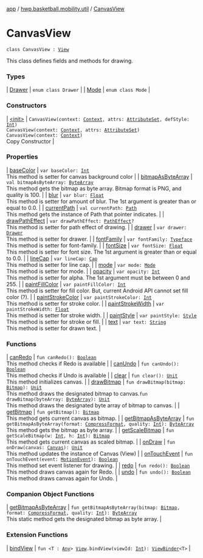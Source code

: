 [app](../../index.md) / [hwp.basketball.mobility.util](../index.md) / [CanvasView](.)

# CanvasView

`class CanvasView : `[`View`](https://developer.android.com/reference/android/view/View.html)

This class defines fields and methods for drawing.

### Types

| [Drawer](-drawer/index.md) | `enum class Drawer` |
| [Mode](-mode/index.md) | `enum class Mode` |

### Constructors

| [&lt;init&gt;](-init-.md) | `CanvasView(context: `[`Context`](https://developer.android.com/reference/android/content/Context.html)`, attrs: `[`AttributeSet`](https://developer.android.com/reference/android/util/AttributeSet.html)`, defStyle: `[`Int`](https://kotlinlang.org/api/latest/jvm/stdlib/kotlin/-int/index.html)`)`<br>`CanvasView(context: `[`Context`](https://developer.android.com/reference/android/content/Context.html)`, attrs: `[`AttributeSet`](https://developer.android.com/reference/android/util/AttributeSet.html)`)`<br>`CanvasView(context: `[`Context`](https://developer.android.com/reference/android/content/Context.html)`)`<br>Copy Constructor |

### Properties

| [baseColor](base-color.md) | `var baseColor: `[`Int`](https://kotlinlang.org/api/latest/jvm/stdlib/kotlin/-int/index.html)<br>This method is setter for canvas background color |
| [bitmapAsByteArray](bitmap-as-byte-array.md) | `val bitmapAsByteArray: `[`ByteArray`](https://kotlinlang.org/api/latest/jvm/stdlib/kotlin/-byte-array/index.html)<br>This method gets the bitmap as byte array. Bitmap format is PNG, and quality is 100. |
| [blur](blur.md) | `var blur: `[`Float`](https://kotlinlang.org/api/latest/jvm/stdlib/kotlin/-float/index.html)<br>This method is setter for amount of blur. The 1st argument is greater than or equal to 0.0. |
| [currentPath](current-path.md) | `val currentPath: `[`Path`](https://developer.android.com/reference/android/graphics/Path.html)<br>This method gets the instance of Path that pointer indicates. |
| [drawPathEffect](draw-path-effect.md) | `var drawPathEffect: `[`PathEffect`](https://developer.android.com/reference/android/graphics/PathEffect.html)`?`<br>This method is setter for path effect of drawing. |
| [drawer](drawer.md) | `var drawer: `[`Drawer`](-drawer/index.md)<br>This method is setter for drawer. |
| [fontFamily](font-family.md) | `var fontFamily: `[`Typeface`](https://developer.android.com/reference/android/graphics/Typeface.html)<br>This method is setter for font-family. |
| [fontSize](font-size.md) | `var fontSize: `[`Float`](https://kotlinlang.org/api/latest/jvm/stdlib/kotlin/-float/index.html)<br>This method is setter for font size. The 1st argument is greater than or equal to 0.0. |
| [lineCap](line-cap.md) | `var lineCap: `[`Cap`](https://developer.android.com/reference/android/graphics/Paint/Cap.html)<br>This method is setter for line cap. |
| [mode](mode.md) | `var mode: `[`Mode`](-mode/index.md)<br>This method is setter for mode. |
| [opacity](opacity.md) | `var opacity: `[`Int`](https://kotlinlang.org/api/latest/jvm/stdlib/kotlin/-int/index.html)<br>This method is setter for alpha. The 1st argument must be between 0 and 255. |
| [paintFillColor](paint-fill-color.md) | `var paintFillColor: `[`Int`](https://kotlinlang.org/api/latest/jvm/stdlib/kotlin/-int/index.html)<br>This method is setter for fill color. But, current Android API cannot set fill color (?). |
| [paintStrokeColor](paint-stroke-color.md) | `var paintStrokeColor: `[`Int`](https://kotlinlang.org/api/latest/jvm/stdlib/kotlin/-int/index.html)<br>This method is setter for stroke color. |
| [paintStrokeWidth](paint-stroke-width.md) | `var paintStrokeWidth: `[`Float`](https://kotlinlang.org/api/latest/jvm/stdlib/kotlin/-float/index.html)<br>This method is setter for stroke width. |
| [paintStyle](paint-style.md) | `var paintStyle: `[`Style`](https://developer.android.com/reference/android/graphics/Paint/Style.html)<br>This method is setter for stroke or fill. |
| [text](text.md) | `var text: `[`String`](https://kotlinlang.org/api/latest/jvm/stdlib/kotlin/-string/index.html)<br>This method is setter for drawn text. |

### Functions

| [canRedo](can-redo.md) | `fun canRedo(): `[`Boolean`](https://kotlinlang.org/api/latest/jvm/stdlib/kotlin/-boolean/index.html)<br>This method checks if Redo is available |
| [canUndo](can-undo.md) | `fun canUndo(): `[`Boolean`](https://kotlinlang.org/api/latest/jvm/stdlib/kotlin/-boolean/index.html)<br>This method checks if Undo is available |
| [clear](clear.md) | `fun clear(): `[`Unit`](https://kotlinlang.org/api/latest/jvm/stdlib/kotlin/-unit/index.html)<br>This method initializes canvas. |
| [drawBitmap](draw-bitmap.md) | `fun drawBitmap(bitmap: `[`Bitmap`](https://developer.android.com/reference/android/graphics/Bitmap.html)`): `[`Unit`](https://kotlinlang.org/api/latest/jvm/stdlib/kotlin/-unit/index.html)<br>This method draws the designated bitmap to canvas.`fun drawBitmap(byteArray: `[`ByteArray`](https://kotlinlang.org/api/latest/jvm/stdlib/kotlin/-byte-array/index.html)`): `[`Unit`](https://kotlinlang.org/api/latest/jvm/stdlib/kotlin/-unit/index.html)<br>This method draws the designated byte array of bitmap to canvas. |
| [getBitmap](get-bitmap.md) | `fun getBitmap(): `[`Bitmap`](https://developer.android.com/reference/android/graphics/Bitmap.html)<br>This method gets current canvas as bitmap. |
| [getBitmapAsByteArray](get-bitmap-as-byte-array.md) | `fun getBitmapAsByteArray(format: `[`CompressFormat`](https://developer.android.com/reference/android/graphics/Bitmap/CompressFormat.html)`, quality: `[`Int`](https://kotlinlang.org/api/latest/jvm/stdlib/kotlin/-int/index.html)`): `[`ByteArray`](https://kotlinlang.org/api/latest/jvm/stdlib/kotlin/-byte-array/index.html)<br>This method gets the bitmap as byte array. |
| [getScaleBitmap](get-scale-bitmap.md) | `fun getScaleBitmap(w: `[`Int`](https://kotlinlang.org/api/latest/jvm/stdlib/kotlin/-int/index.html)`, h: `[`Int`](https://kotlinlang.org/api/latest/jvm/stdlib/kotlin/-int/index.html)`): `[`Bitmap`](https://developer.android.com/reference/android/graphics/Bitmap.html)<br>This method gets current canvas as scaled bitmap. |
| [onDraw](on-draw.md) | `fun onDraw(canvas: `[`Canvas`](https://developer.android.com/reference/android/graphics/Canvas.html)`): `[`Unit`](https://kotlinlang.org/api/latest/jvm/stdlib/kotlin/-unit/index.html)<br>This method updates the instance of Canvas (View) |
| [onTouchEvent](on-touch-event.md) | `fun onTouchEvent(event: `[`MotionEvent`](https://developer.android.com/reference/android/view/MotionEvent.html)`): `[`Boolean`](https://kotlinlang.org/api/latest/jvm/stdlib/kotlin/-boolean/index.html)<br>This method set event listener for drawing. |
| [redo](redo.md) | `fun redo(): `[`Boolean`](https://kotlinlang.org/api/latest/jvm/stdlib/kotlin/-boolean/index.html)<br>This method draws canvas again for Redo. |
| [undo](undo.md) | `fun undo(): `[`Boolean`](https://kotlinlang.org/api/latest/jvm/stdlib/kotlin/-boolean/index.html)<br>This method draws canvas again for Undo. |

### Companion Object Functions

| [getBitmapAsByteArray](get-bitmap-as-byte-array.md) | `fun getBitmapAsByteArray(bitmap: `[`Bitmap`](https://developer.android.com/reference/android/graphics/Bitmap.html)`, format: `[`CompressFormat`](https://developer.android.com/reference/android/graphics/Bitmap/CompressFormat.html)`, quality: `[`Int`](https://kotlinlang.org/api/latest/jvm/stdlib/kotlin/-int/index.html)`): `[`ByteArray`](https://kotlinlang.org/api/latest/jvm/stdlib/kotlin/-byte-array/index.html)<br>This static method gets the designated bitmap as byte array. |

### Extension Functions

| [bindView](../android.view.-view/bind-view.md) | `fun <T : `[`Any`](https://kotlinlang.org/api/latest/jvm/stdlib/kotlin/-any/index.html)`> `[`View`](https://developer.android.com/reference/android/view/View.html)`.bindView(viewId: `[`Int`](https://kotlinlang.org/api/latest/jvm/stdlib/kotlin/-int/index.html)`): `[`ViewBinder`](../-view-binder/index.md)`<T>` |

